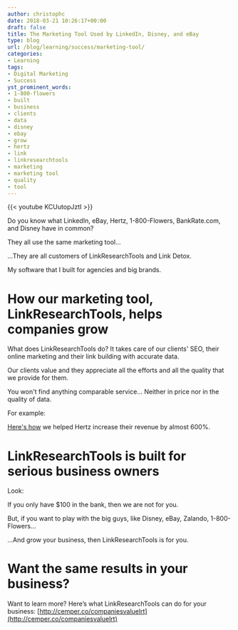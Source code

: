 ```yaml
---
author: christophc
date: 2018-03-21 10:26:17+00:00
draft: false
title: The Marketing Tool Used by LinkedIn, Disney, and eBay
type: blog
url: /blog/learning/success/marketing-tool/
categories:
- Learning
tags:
- Digital Marketing
- Success
yst_prominent_words:
- 1-800-flowers
- built
- business
- clients
- data
- disney
- ebay
- grow
- hertz
- link
- linkresearchtools
- marketing
- marketing tool
- quality
- tool
---
```


{{< youtube KCUutopJztI >}}

Do you know what LinkedIn, eBay, Hertz, 1-800-Flowers, BankRate.com, and Disney have in common?

They all use the same marketing tool...

...They are all customers of LinkResearchTools and Link Detox.

My software that I built for agencies and big brands.


# How our marketing tool, LinkResearchTools, helps companies grow


What does LinkResearchTools do? It takes care of our clients' SEO, their online marketing and their link building with accurate data.

Our clients value and they appreciate all the efforts and all the quality that we provide for them.

You won't find anything comparable service… Neither in price nor in the quality of data.

For example:

[Here's how](https://www.christophcemper.com/success/incredible-results/) we helped Hertz increase their revenue by almost 600%.


# LinkResearchTools is built for serious business owners


Look:

If you only have $100 in the bank, then we are not for you.

But, if you want to play with the big guys, like Disney, eBay, Zalando, 1-800-Flowers...

...And grow your business, then LinkResearchTools is for you.


# Want the same results in your business?


Want to learn more? Here’s what LinkResearchTools can do for your business: [http://cemper.co/companiesvaluelrt](http://cemper.co/companiesvaluelrt)
